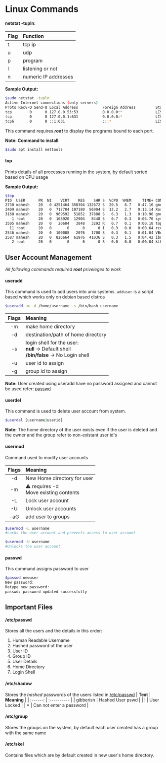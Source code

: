 # Linux Commands
#### netstat -tupln:
| **Flag**  |  **Function** |
| :--------- | :-------------- |
| t | tcp ip|
| u | udp |
| p | program |
| l | listening or not |
| n | numeric IP addresses |
   
**Sample Output:**
```bash
$sudo netstat -tupln
Active Internet connections (only servers)
Proto Recv-Q Send-Q Local Address           Foreign Address			State       PID/Program name    
tcp        0      0 127.0.0.53:53           0.0.0.0:*               LISTEN      548/systemd-resolve 
tcp        0      0 127.0.0.1:631           0.0.0.0:*               LISTEN      582/cupsd           
tcp6       0      0 ::1:631                 :::*                    LISTEN      582/cupsd 
```      
This command requires _**root**_ to display the programs bound to each port.
   
**Note: Command to install**
```bash
$sudo apt install nettools
```
#### top

Prints details of all processes running in the system, by default sorted based on CPU usage
   
**Sample Output:**
```bash
$top
PID  USER      PR  NI    VIRT    RES    SHR S  %CPU  %MEM     TIME+ COMMAND                                                                                                                              
2730 mahesh    20   0 4251464 350304 132672 S  20.5   8.7   0:47.10 gnome-shell                                                                                                                         
2409 mahesh    20   0  717704 107180  56904 S  13.2   2.7   0:13.14 Xorg                                                                                                                                 
3160 mahesh    20   0  969592  51852  37888 S   6.3   1.3   0:10.96 gnome-terminal-                                                                                                                      
   1 root      20   0  168920  12904   8448 S   0.7   0.3   0:06.70 systemd                                                                                                                              
3505 mahesh    20   0   20604   3848   3292 R   0.7   0.1   0:00.18 top                                                                                                                                 
  11 root      20   0       0      0      0 I   0.3   0.0   0:00.64 rcu_sched                                                                                                                            
2546 mahesh    20   0  100008   2076   1700 S   0.3   0.1   0:01.04 VBoxClient                                                                                                                          
2587 mahesh    20   0  826664  61976  41036 S   0.3   1.5   0:04.42 ibus-extension-                                                                                                                     
   2 root      20   0       0      0      0 S   0.0   0.0   0:00.04 kthreadd       
```
    
## User Account Management
 _All following commands required **root** priveleges to work_

#### useradd
This command is used to add users into unix systems. `adduser` is a script based which works only on debian based distros

```bash
$useradd -m -d /home/username -s /bin/bash username
```
| **Flags** | **Meaning** |
| :-------: | :---------- |
| -m | make home directory |
| -d | destination/path of home directory |
| -s | login shell for the user:<br>**null** &rarr; Default shell<br>**/bin/false** &rarr; No Login shell |
| -u | user id to assign | 
| -g | group id to assign |

**Note:**
User created using useradd have no password assigned and cannot be used refer: [passwd](#passwd)

#### userdel
This command is used to delete user account from system.

```bash
$userdel [username|userid]
```

**Note:**
The home directory of the user exists even if the user is deleted and the owner and the group refer to non-existant user id's

#### usermod
Command used to modify user accounts

| **Flags** | **Meaning** |
| :-------: | :---------- |
| -d | New Home directory for user |
| -m | :warning: requires -d<br> Move existing contents |
| -L | Lock user account |
| -U | Unlock user accounts |
| -aG | add user to groups | 

```bash
$usermod -L username
#Locks the user account and prevents access to user account

$usermod -U username
#Unlocks the user account
```

#### passwd
  This command assigns password to user
  
  ```bash
  $passwd newuser
  New password: 
  Retype new password:  
  passwd: password updated successfully
  ``` 
   
## Important Files
#### /etc/passwd
Stores all the users and the details in this order:
1. Human Readable Username
2. Hashed password of the user
3. User ID
4. Group ID
5. User Details
6. Home Directory
7. Login Shell

#### /etc/shadow
Stores the _hashed_ passwords of the users listed in [/etc/passwd](#/etc/passwd)
| **Text** | **Meaning** |
| :------: | :---------- |
| gibberish | Hashed User pswd |
| ! | User Locked  |
| * | Can not enter a password |

#### /etc/group
Stores the groups on the system, by default each user created has a group with the same name

#### /etc/skel
Contains files which are by default created in new user's home directory.


 
